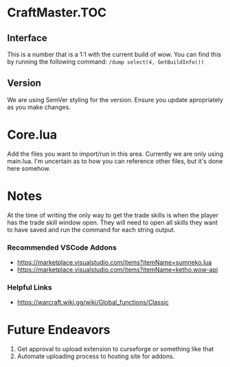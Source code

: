 # CraftMaster.TOC
## Interface
This is a number that is a 1:1 with the current build of wow. You can find this by running the following command: `/dump select(4, GetBuildInfo())`

## Version
We are using SemVer styling for the version. Ensure you update apropriately as you make changes. 

# Core.lua
Add the files you want to import/run in this area. Currently we are only using main.lua. I'm uncertain as to how you can reference other files, but it's done here somehow.

# Notes
At the time of writing the only way to get the trade skills is when the player has the trade skill window open. They will need to open all skills they want to have saved and run the command for each string output. 

### Recommended VSCode Addons
- https://marketplace.visualstudio.com/items?itemName=sumneko.lua
- https://marketplace.visualstudio.com/items?itemName=ketho.wow-api

### Helpful Links
- https://warcraft.wiki.gg/wiki/Global_functions/Classic


# Future Endeavors
1. Get approval to upload extension to curseforge or something like that
2. Automate uploading process to hosting site for addons.